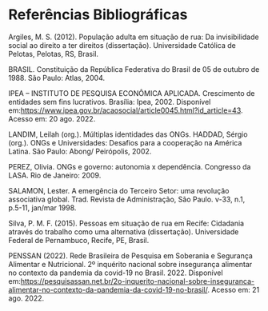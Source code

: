 # Referências Bibliográficas

Argiles, M. S. (2012). População adulta em situação de rua: Da invisibilidade social ao direito a ter direitos (dissertação). Universidade Católica de Pelotas, Pelotas, RS, Brasil.

BRASIL. Constituição da República Federativa do Brasil de 05 de outubro de 1988. São Paulo: Atlas, 2004.

IPEA – INSTITUTO DE PESQUISA ECONÔMICA APLICADA. Crescimento de entidades sem fins lucrativos. Brasília: Ipea, 2002. Disponível em:<https://www.ipea.gov.br/acaosocial/article0045.html?id_article=43>. Acesso em: 20 ago. 2022.

LANDIM, Leilah (org.). Múltiplas identidades das ONGs. HADDAD, Sérgio (org.). ONGs e Universidades: Desafios para a cooperação na América Latina. São Paulo: Abong/ Peirópolis, 2002.

PEREZ, Olivia. ONGs e governo: autonomia x dependência. Congresso da LASA. Rio de Janeiro: 2009.

SALAMON, Lester. A emergência do Terceiro Setor: uma revolução associativa global. Trad. Revista de Administração, São Paulo. v-33, n.1, p.5-11, jan/mar 1998.

Silva, P. M. F. (2015). Pessoas em situação de rua em Recife: Cidadania através do trabalho como uma alternativa (dissertação). Universidade Federal de Pernambuco, Recife, PE, Brasil.

PENSSAN (2022). Rede Brasileira de Pesquisa em Soberania e Segurança Alimentar e Nutricional. 2º inquérito nacional sobre insegurança alimentar no contexto da pandemia da covid-19 no Brasil. 2022. Disponível em:<https://pesquisassan.net.br/2o-inquerito-nacional-sobre-inseguranca-alimentar-no-contexto-da-pandemia-da-covid-19-no-brasil/>. Acesso em: 21 ago. 2022.
